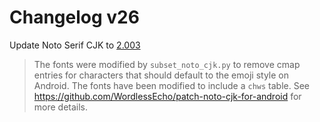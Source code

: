 # Changelog v26

Update Noto Serif CJK to [2.003](https://github.com/notofonts/noto-cjk/tree/9b0f1436e455d902de067a2501422e5dc71ad16b/Serif)

> The fonts were modified by `subset_noto_cjk.py` to remove cmap entries for characters that should default to the emoji style on Android.
> The fonts have been modified to include a `chws` table.
> See https://github.com/WordlessEcho/patch-noto-cjk-for-android for more details.
